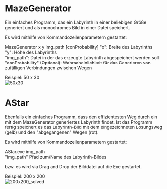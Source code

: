 # MazeGenerator

Ein einfaches Programm, das ein Labyrinth in einer beliebigen Größe generiert und als monochromes Bild in einer Datei speichert.

Es wird mithilfe von Kommandozeilenparametern gestartet:

MazeGenerator x y img_path [conProbability]
"x": Breite des Labyrinths  
"y": Höhe des Labyrinths  
"img_path": Datei in der das erzeugte Labyrinth abgespeichert werden soll  
"conProbability" (Optional): Wahrscheinlichkeit für das Generieren von zufälligen Verbindungen zwischen Wegen

Beispiel: 50 x 30  
![50x30](https://cloud.githubusercontent.com/assets/21142935/25306511/b1c3ff96-278e-11e7-8b22-31a48e31181e.png)

# AStar

Ebenfalls ein einfaches Programm, dass den effizientesten Weg durch ein mit dem MazeGenerator generiertes Labyrinth findet.
Ist das Programm fertig speichert es das Labyrinth-Bild mit dem eingezeichneten Lösungsweg (gelb) und den "abgegangenen" Wegen (rot).

Es wird mithilfe von Kommandozeilenparametern gestartet:

AStar.exe img_path  
"img_path" Pfad zum/Name des Labyrinth-Bildes

bzw. es wird via Drag and Drop der Bilddatei auf die Exe gestartet.

Beispiel: 200 x 200  
![200x200_solved](https://cloud.githubusercontent.com/assets/21142935/25306502/5f7573b4-278e-11e7-86e7-9fe83b1b3165.png)
